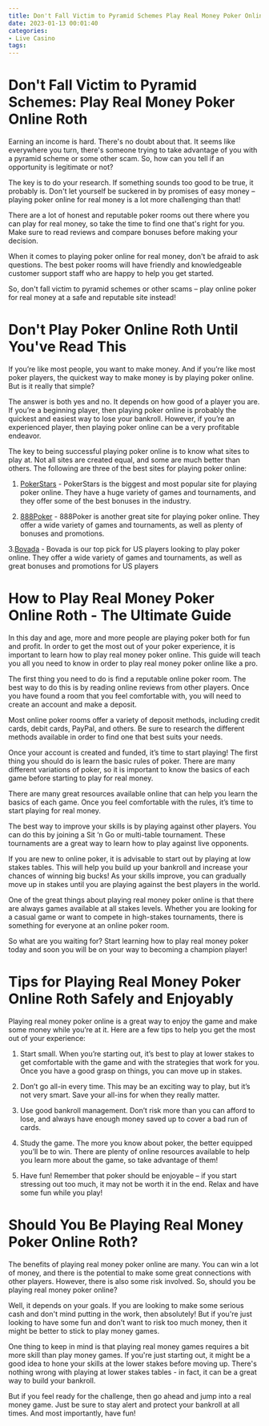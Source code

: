```yaml
---
title: Don't Fall Victim to Pyramid Schemes Play Real Money Poker Online Roth
date: 2023-01-13 00:01:40
categories:
- Live Casino
tags:
---
```



#  Don't Fall Victim to Pyramid Schemes: Play Real Money Poker Online Roth
Earning an income is hard. There's no doubt about that. It seems like everywhere you turn, there's someone trying to take advantage of you with a pyramid scheme or some other scam. So, how can you tell if an opportunity is legitimate or not?

The key is to do your research. If something sounds too good to be true, it probably is. Don't let yourself be suckered in by promises of easy money – playing poker online for real money is a lot more challenging than that!

There are a lot of honest and reputable poker rooms out there where you can play for real money, so take the time to find one that's right for you. Make sure to read reviews and compare bonuses before making your decision.

When it comes to playing poker online for real money, don't be afraid to ask questions. The best poker rooms will have friendly and knowledgeable customer support staff who are happy to help you get started.

So, don't fall victim to pyramid schemes or other scams – play online poker for real money at a safe and reputable site instead!

#  Don't Play Poker Online Roth Until You've Read This

If you’re like most people, you want to make money. And if you’re like most poker players, the quickest way to make money is by playing poker online. But is it really that simple?

The answer is both yes and no. It depends on how good of a player you are. If you’re a beginning player, then playing poker online is probably the quickest and easiest way to lose your bankroll. However, if you’re an experienced player, then playing poker online can be a very profitable endeavor.

The key to being successful playing poker online is to know what sites to play at. Not all sites are created equal, and some are much better than others. The following are three of the best sites for playing poker online:

1. <a href="https://www.pokerstars.com/" target="_blank">PokerStars</a> - PokerStars is the biggest and most popular site for playing poker online. They have a huge variety of games and tournaments, and they offer some of the best bonuses in the industry.

2. <a href="https://www.888poker.com/" target="_blank">888Poker</a> - 888Poker is another great site for playing poker online. They offer a wide variety of games and tournaments, as well as plenty of bonuses and promotions.

3.<a href="https://www.bovada.lv/" target="_blank">Bovada</a> - Bovada is our top pick for US players looking to play poker online. They offer a wide variety of games and tournaments, as well as great bonuses and promotions for US players

#  How to Play Real Money Poker Online Roth - The Ultimate Guide

In this day and age, more and more people are playing poker both for fun and profit. In order to get the most out of your poker experience, it is important to learn how to play real money poker online. This guide will teach you all you need to know in order to play real money poker online like a pro.

The first thing you need to do is find a reputable online poker room. The best way to do this is by reading online reviews from other players. Once you have found a room that you feel comfortable with, you will need to create an account and make a deposit.

Most online poker rooms offer a variety of deposit methods, including credit cards, debit cards, PayPal, and others. Be sure to research the different methods available in order to find one that best suits your needs.

Once your account is created and funded, it’s time to start playing! The first thing you should do is learn the basic rules of poker. There are many different variations of poker, so it is important to know the basics of each game before starting to play for real money.

There are many great resources available online that can help you learn the basics of each game. Once you feel comfortable with the rules, it’s time to start playing for real money.

The best way to improve your skills is by playing against other players. You can do this by joining a Sit ‘n Go or multi-table tournament. These tournaments are a great way to learn how to play against live opponents.

If you are new to online poker, it is advisable to start out by playing at low stakes tables. This will help you build up your bankroll and increase your chances of winning big bucks! As your skills improve, you can gradually move up in stakes until you are playing against the best players in the world.

One of the great things about playing real money poker online is that there are always games available at all stakes levels. Whether you are looking for a casual game or want to compete in high-stakes tournaments, there is something for everyone at an online poker room.

So what are you waiting for? Start learning how to play real money poker today and soon you will be on your way to becoming a champion player!

#  Tips for Playing Real Money Poker Online Roth Safely and Enjoyably

Playing real money poker online is a great way to enjoy the game and make some money while you’re at it. Here are a few tips to help you get the most out of your experience:

1. Start small. When you’re starting out, it’s best to play at lower stakes to get comfortable with the game and with the strategies that work for you. Once you have a good grasp on things, you can move up in stakes.

2. Don’t go all-in every time. This may be an exciting way to play, but it’s not very smart. Save your all-ins for when they really matter.

3. Use good bankroll management. Don’t risk more than you can afford to lose, and always have enough money saved up to cover a bad run of cards.

4. Study the game. The more you know about poker, the better equipped you’ll be to win. There are plenty of online resources available to help you learn more about the game, so take advantage of them!

5. Have fun! Remember that poker should be enjoyable – if you start stressing out too much, it may not be worth it in the end. Relax and have some fun while you play!

#  Should You Be Playing Real Money Poker Online Roth?

The benefits of playing real money poker online are many. You can win a lot of money, and there is the potential to make some great connections with other players. However, there is also some risk involved. So, should you be playing real money poker online?

Well, it depends on your goals. If you are looking to make some serious cash and don't mind putting in the work, then absolutely! But if you're just looking to have some fun and don't want to risk too much money, then it might be better to stick to play money games.

One thing to keep in mind is that playing real money games requires a bit more skill than play money games. If you're just starting out, it might be a good idea to hone your skills at the lower stakes before moving up. There's nothing wrong with playing at lower stakes tables - in fact, it can be a great way to build your bankroll.

But if you feel ready for the challenge, then go ahead and jump into a real money game. Just be sure to stay alert and protect your bankroll at all times. And most importantly, have fun!